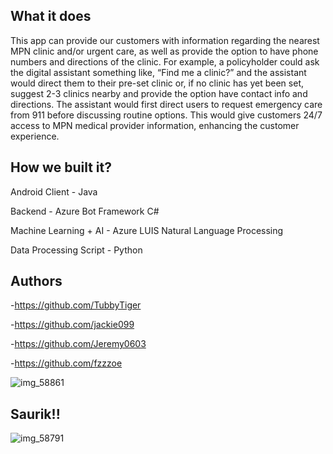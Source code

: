 ## What it does
This app can provide our customers with information regarding the nearest MPN clinic and/or urgent care, as well as provide the option to have phone numbers and directions of the clinic.
For example, a policyholder could ask the digital assistant something like, “Find me a clinic?” and the assistant would direct them to their pre-set clinic or, if no clinic has yet been set, suggest 2-3 clinics nearby and provide the option have contact info and directions. The assistant would first direct users to request emergency care from 911 before discussing routine options.
This would give customers 24/7 access to MPN medical provider information, enhancing the customer experience.

## How we built it?
Android Client - Java

Backend - Azure Bot Framework C#

Machine Learning + AI - Azure LUIS Natural Language Processing

Data Processing Script - Python

## Authors
-https://github.com/TubbyTiger

-https://github.com/jackie099

-https://github.com/Jeremy0603

-https://github.com/fzzzoe

![img_58861](https://user-images.githubusercontent.com/14865439/52624074-e3d8c480-2e7b-11e9-9691-3927e0db5ec0.jpg)

## Saurik!!
![img_58791](https://user-images.githubusercontent.com/14865439/52624073-e3d8c480-2e7b-11e9-80de-021ff27626fc.jpg)
